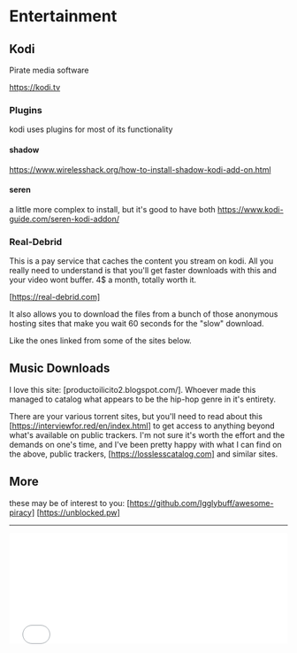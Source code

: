 # Entertainment

## Kodi 

Pirate media software

https://kodi.tv

### Plugins
kodi uses plugins for most of its functionality

#### shadow
https://www.wirelesshack.org/how-to-install-shadow-kodi-add-on.html

#### seren
a little more complex to install, but it's good to have both
https://www.kodi-guide.com/seren-kodi-addon/


### Real-Debrid
This is a pay service that caches the content you stream on kodi. 
All you really need to understand is that you'll get faster downloads with 
this and your video wont buffer. 4$ a month, totally worth it.

[https://real-debrid.com]

It also allows you to download the files from a bunch of those anonymous hosting 
sites that make you wait 60 seconds for the "slow" download. 

Like the ones linked from some of the sites below.

## Music Downloads

I love this site: [productoilicito2.blogspot.com/]. Whoever made this managed to catalog what appears to be the hip-hop genre in it's entirety.

There are your various torrent sites, but you'll need to read about this [https://interviewfor.red/en/index.html] to get access to anything beyond what's available on public trackers. I'm not sure it's worth the effort and the demands on one's time, and I've been pretty happy with what I can find on the above, public trackers, [https://losslesscatalog.com] and similar sites.

## More 

these may be of interest to you:
[https://github.com/Igglybuff/awesome-piracy]
[https://unblocked.pw]

------

<iframe scrolling="no" style="width:100%; height:200px; border:0px;" src="includes/footer.html"></iframe>


